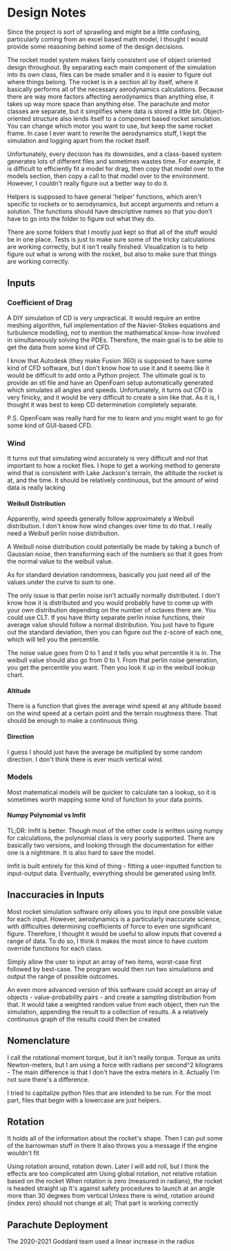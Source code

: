 <!-- TODO: This stuff is really out of date and most of it needs to be re-written -->
<!-- Mention repeated use of get_sim -->
<!-- Mention getters and setters -->
<!-- Mention saving functionality -->
<!-- Mention the verbose = True thing -->

# Design Notes
Since the project is sort of sprawling and might be a little confusing, particularly coming from an excel based math model, I thought I would provide some reasoning behind some of the design decisions.

The rocket model system makes fairly consistent use of object oriented design throughout. By separating each main component of the simulation into its own class, files can be made smaller and it is easier to figure out where things belong. The rocket is in a section all by itself, where it basically performs all of the necessary aerodynamics calculations. Because there are way more factors affecting aerodynamics than anything else, it takes up way more space than anything else. The parachute and motor classes are separate, but it simplifies where data is stored a little bit. Object-oriented structure also lends itself to a component based rocket simulation. You can change which motor you want to use, but keep the same rocket frame. In case I ever want to rewrite the aerodynamics stuff, I kept the simulation and logging apart from the rocket itself.

Unfortunately, every decision has its downsides, and a class-based system generates lots of different files and sometimes wastes time. For example, it is difficult to efficiently fit a model for drag, then copy that model over to the models section, then copy a call to that model over to the environment. However, I couldn't really figure out a better way to do it.

Helpers is supposed to have general 'helper' functions, which aren't specific to rockets or to aerodynamics, but accept arguments and return a solution. The functions should have descriptive names so that you don't have to go into the folder to figure out what they do.

There are some folders that I mostly just kept so that all of the stuff would be in one place. Tests is just to make sure some of the tricky calculations are working correctly, but it isn't really finished. Visualization is to help figure out what is wrong with the rocket, but also to make sure that things are working correctly.

## Inputs

### Coefficient of Drag
A DIY simulation of CD is very unpractical. It would require an entire meshing algorithm, full implementation of the Navier-Stokes equations and turbulence modelling, not to mention the mathematical know-how involved in simultaneously solving the PDEs. Therefore, the main goal is to be able to get the data from some kind of CFD.

I know that Autodesk (they make Fusion 360) is supposed to have some kind of CFD software, but I don't know how to use it and it seems like it would be difficult to add onto a Python project. The ultimate goal is to provide an stl file and have an OpenFoam setup automatically generated which simulates all angles and speeds. Unfortunately, it turns out CFD is very finicky, and it would be very difficult to create a sim like that. As it is, I thought it was best to keep CD determination completely separate. 

P.S. OpenFoam was really hard for me to learn and you might want to go for some kind of GUI-based CFD.

### Wind
It turns out that simulating wind accurately is very difficult and not that important to how a rocket flies. I hope to get a working method to generate wind that is consistent with Lake Jackson's terrain, the altitude the rocket is at, and the time. It should be relatively continuous, but the amount of wind data is really lacking

#### Weibull Distribution
Apparently, wind speeds generally follow approximately a Weibull distribution. I don't know how wind changes over time to do that. I really need a Weibull perlin noise distribution.

A Weibull noise distribution could potentially be made by taking a bunch of Gaussian noise, then transforming each of the numbers so that it goes from the normal value to the weibull value.

As for standard deviation randomness, basically you just need all of the values under the curve to sum to one.

The only issue is that perlin noise isn't actually normally distributed. I don't know how it is distributed and you would probably have to come up with your own distribution depending on the number of octaves there are. You could use CLT. If you have thirty separate perlin noise functions, their average value should follow a normal distribution. You just have to figure out the standard deviation, then you can figure out the z-score of each one, which will tell you the percentile.

The noise value goes from 0 to 1 and it tells you what percentile it is in. The weibull value should also go from 0 to 1. From that perlin noise generation, you get the percentile you want. Then you look it up in the weibull lookup chart.

<!-- Maybe worth making a note of, but this is just rude; it really belongs in a different file besides. Generate 4D noise. Nope. You can't just have each of the three axes generated individually. You have to generate the strength and the angle, otherwise all three will add up to a different magnitude than you expect -->

#### Altitude
There is a function that gives the average wind speed at any altitude based on the wind speed at a certain point and the terrain roughness there. That should be enough to make a continuous thing.

#### Direction
I guess I should just have the average be multiplied by some random direction. I don't think there is ever much vertical wind.

### Models
Most matematical models will be quicker to calculate tan a lookup, so it is sometimes worth mapping some kind of function to your data points. 

#### Numpy Polynomial vs lmfit
TL;DR: lmfit is better. Though most of the other code is written using numpy for calculations, the polynomial class is very poorly supported. There are basically two versions, and looking through the documentation for either one is a nightmare. It is also hard to save the model.

lmfit is built entirely for this kind of thing - fitting a user-inputted function to input-output data. Eventually, everything should be generated using lmfit.


## Inaccuracies in Inputs
Most rocket simulation software only allows you to input one possible value for each input. However, aerodynamics is a particularly inaccurate science, with difficulties determining coefficients of force to even one significant figure. Therefore, I thought it would be useful to allow inputs that covered a range of data. To do so, I think it makes the most since to have custom override functions for each class.

Simply allow the user to input an array of two items, worst-case first followed by best-case. The program would then run two simulations and output the range of possible outcomes. 

An even more advanced version of this software could accept an array of objects - value-probability pairs - and create a sampling distribution from that. It would take a weighted random value from each object, then run the simulation, appending the result to a collection of results. A a relatively continuous graph of the results could then be created

## Nomenclature
I call the rotational moment torque, but it isn't really torque. Torque as units Newton-meters, but I am using a force with radians per second^2 kilograms - The main difference is that I don't have the extra meters in it. Actually I'm not sure there's a difference.

I tried to capitalize python files that are intended to be run. For the most part, files that begin with a lowercase are just helpers.


## Rotation
It holds all of the information about the rocket's shape. Then I can put some of the barrowman stuff in there
It also throws you a message if the engine wouldn't fit

Using rotation around, rotation down. Later I will add roll, but I think the effects are too complicated atm
Using global rotation, not relative rotation based on the rocket
When rotation is zero (measured in radians), the rocket is headed straight up
It's against safety procedures to launch at an angle more than 30 degrees from vertical
Unless there is wind, rotation around (index zero) should not change at all; That part is working correctly

## Parachute Deployment
The 2020-2021 Goddard team used a linear increase in the radius